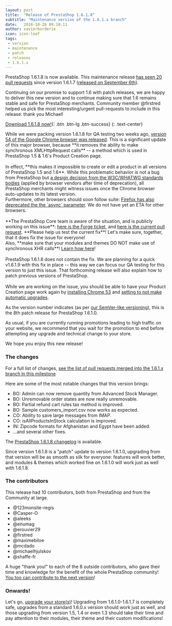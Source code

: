 ```yaml
---
layout: post
title:  "Release of PrestaShop 1.6.1.8"
subtitle: "Maintenance version of the 1.6.1.x branch"
date:   2016-10-26 09:10:11
author: xavierborderie
icon: icon-leaf
tags:
 - version
 - maintenance
 - patch
 - releases
 - 1.6.1.x
---
```


PrestaShop 1.6.1.8 is now available. This maintenance release [has seen 20 pull requests](https://github.com/PrestaShop/PrestaShop/pulls?utf8=%E2%9C%93&q=is%3Amerged%20milestone%3A1.6.1.8%20) since version 1.6.1.7 ([released on September 6th](http://build.prestashop.com/news/prestashop-1617-maintenance-release/)).

Continuing on our promise to support 1.6 with patch releases, we are happy to deliver this new version and to continue making sure that 1.6 remains stable and safe for PrestaShop merchants. Community member @firstred helped us pick the most interesting/urgent pull-requests to include in this release: thank you Michael!

[Download 1.6.1.8 now!](https://www.prestashop.com/en/download){: .btn .btn-lg .btn-success}
{: .text-center}

<div class="alert alert-important" role="alert">
While we were packing version 1.6.1.8 for QA testing two weeks ago, <a href="https://developers.google.com/web/updates/2016/10/nic54">version 54 of the Google Chrome browser was released</a>. This is a significant update of this major browser, because **it removes the ability to make synchronous XMLHttpRequest calls** -- a method which is used in PrestaShop 1.5 & 1.6's Product Creation page.<br/>
<br/>
In effect, **this makes it impossible to create or edit a product in all versions of PrestaShop 1.5 and 1.6**. While this problematic behavior is not a bug from PrestaShop but <a href="https://xhr.spec.whatwg.org/#the-open()-method">a design decision from the W3C/WHATWG standards bodies</a> (applied by browser vendors after time of deprecation), all PrestaShop merchants might witness issues once the Chrome browser auto-updates to its latest version. <br/>
Furthermore, other browsers should soon follow suite: <a href="https://developer.mozilla.org/en-US/docs/Web/API/XMLHttpRequest/open#Parameters">Firefox has also deprecated the the `async` parameter</a>. We do not have yet an ETA for other browsers.<br/>
<br/>
**The PrestaShop Core team is aware of the situation, and is publicly working on this issue**: <a href="http://forge.prestashop.com/browse/PSCSX-8524">here is the Forge ticket</a>, and <a href="https://github.com/PrestaShop/PrestaShop/pull/6749">here is the current pull request</a>. **Please help us test the current fix**! Let's make sure, together, that it does fix the issue for everyone! <br/>
Also, **make sure that your modules and themes DO NOT make use of synchronous XHR calls**! <a href="https://developers.google.com/web/updates/2012/01/Getting-Rid-of-Synchronous-XHRs">Learn how here</a>!<br/>
<br/>
PrestaShop 1.6.1.8 does not contain the fix. We are planning for a quick v1.6.1.9 with this fix in place -- this way we can focus our QA testing for this version to just this issue. That forthcoming release will also explain how to patch previous versions of PrestaShop.<br/>
<br/>
While we are working on the issue, you should be able to have your Product Creation page work again by <a href="http://www.slimjet.com/chrome/google-chrome-old-version.php">installing Chrome 53</a> and <a href="https://www.chromium.org/administrators/turning-off-auto-updates">setting to not make automatic upgrades</a>.
</div>

As the version number indicates (as per [our SemVer-like versioning](http://build.prestashop.com/news/a-more-semantic-versioning-scheme/)), this is the 8th patch release for PrestaShop 1.6.1.0.<br/>

As usual, if you are currently running promotions leading to high traffic on your website, we recommend that you wait for the promotion to end before attempting any upgrade and technical change to your store.

We hope you enjoy this new release!


### The changes

For a full list of changes, [see the list of pull requests merged into the 1.6.1.x branch in this milestone](https://github.com/PrestaShop/PrestaShop/pulls?utf8=%E2%9C%93&q=is%3Amerged%20milestone%3A1.6.1.8%20)

Here are some of the most notable changes that this version brings:

* BO: Admin can now remove quantity from Advanced Stock Manager.
* BO: Unremovable order states are now really unremovable.
* BO: Partial refund cart rules tax method is improved.
* BO: Sample customers_import.csv now works as expected.
* CO: Ability to save large messages from IMAP.
* CO: isAllProductsInStock calculation is improved.
* IN: Zipcode formats for Afghanistan and Egypt have been added.
* ...and several other fixes.


The [PrestaShop 1.6.1.8 changelog](https://www.prestashop.com/en/developers-versions/changelog/1.6.1.8-stable) is available.

Since version 1.6.1.8 is a "patch" update to version 1.6.1.0, upgrading from that version will be as smooth as silk for everyone: features will work better, and modules & themes which worked fine on 1.6.1.0 will work just as well with 1.6.1.8.


### The contributors

This release had 10 contributors, both from PrestaShop and from the Community at large. 

* @123monsite-regis
* @Casper-O
* @aleeks
* @enumag
* @erouvier29
* @firstred
* @maximebiloe
* @mcdado
* @michaelhjulskov
* @shaffe-fr

A huge "thank you!" to each of the 8 outside contributors, who gave their time and knowledge for the benefit of the whole PrestaShop community! [You too can contribute to the next version](http://doc.prestashop.com/display/PS16/Contributing+code+to+PrestaShop)!


### Onwards!

Let's go, [upgrade your store(s)](http://doc.prestashop.com/display/PS16/Updating+PrestaShop)! Upgrading from 1.6.1.0-1.6.1.7 is completely safe, upgrades from a standard 1.6.0.x version should work just as well, and those upgrading from version 1.5, 1.4 or even 1.3 should take their time and pay attention to their modules, their theme and their custom modifications!
